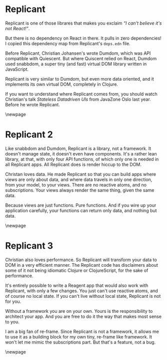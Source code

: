 # Replicant

Replicant is one of those librares that makes you exclaim _“I can't believe it's not React!”_.

But there is no dependency on React in there. It pulls in zero dependencies! I copied this dependency map from Replicant's `deps.edn` file.

Before Replicant, Christian Johansen's wrote Dumdom, which was API compatible with Quiescent. But where Quiscent relied on React, Dumdom used snabbdom, a super tiny (and fast) virtual DOM library written in JavaScript.

Replicant is very similar to Dumdom, but even more data oriented, and it implements its own virtual DOM, completely in Clojure.

If you want to understand where Replicant comes from, you should watch Christian's talk _Stateless Datadriven UIs_ from JavaZone Oslo last year. Before he wrote Replicant.

\newpage

# Replicant 2

Like snabbdom and Dumdom, Replicant is a library, not a framework. It doesn't manage state, it doesn't even have components. It's a rather lean library, at that, with only four API functions, of which only one is needed in all Replicant apps. All Replicant does is render hiccup to the DOM.

Christan loves data. He made Replicant so that you can build apps where views are only about data, and where data travels in only one direction, from your model, to your views. There are no reactive atoms, and no subscriptions. Your views always render the same thing, given the same data.

Because views are just functions. Pure functions. And if you wire up your application carefully, your functions can return only data, and nothing but data.

\newpage

# Replicant 3

Christian also loves performance. So Replicant will transform your data to DOM in a very efficient manner. The Replicant code has disclaimers about some of it not being idiomatic Clojure or ClojureScript, for the sake of performance.

It's entirely possible to write a Reagent app that would also work with Replicant, with only a few changes. You just can't use reactive atoms, and of course no local state. If you can't live without local state, Replicant is not for you.

Without a framework you are on your own. Yours is the responsibility to architect your app. And you are free to do it the way that makes most sense to you.

I am a big fan of re-frame. Since Replicant is not a framework, it allows me to use it as a building block for my own tiny, re-frame like framework. It won't let me mimic the subscriptions part. But that's a feature, not a bug.

\newpage